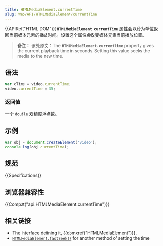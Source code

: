```yaml
---
title: HTMLMediaElement.currentTime
slug: Web/API/HTMLMediaElement/currentTime
---
```


{{APIRef("HTML DOM")}}**`HTMLMediaElement.currentTime`** 属性会以秒为单位返回当前媒体元素的播放时间。设置这个属性会改变媒体元素当前播放位置。

> **备注：** 该处原文：The **`HTMLMediaElement.currentTime`** property gives the current playback time in seconds. Setting this value seeks the media to the new time.

## 语法

```js
var cTime = video.currentTime;
video.currentTime = 35;
```

### 返回值

一个 `double` 双精度浮点数。

## 示例

```js
var obj = document.createElement('video');
console.log(obj.currentTime);
```

## 规范

{{Specifications}}

## 浏览器兼容性

{{Compat("api.HTMLMediaElement.currentTime")}}

## 相关链接

- The interface defining it, {{domxref("HTMLMediaElement")}}.
- [`HTMLMediaElement.fastSeek()`](/zh-CN/docs/Web/API/HTMLMediaElement/fastSeek) for another method of setting the time

